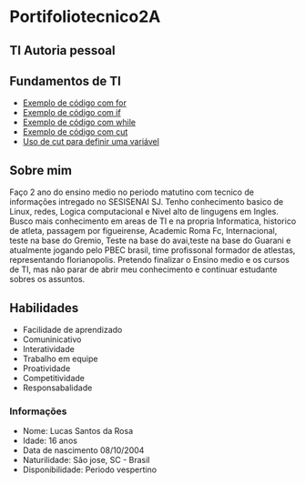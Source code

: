 # Portifoliotecnico2A
## TI Autoria pessoal 
## Fundamentos de TI

- [Exemplo de código com for](FundamentosTI/exemplos/Sequência1ateN.sh)
- [Exemplo de código com if](FundamentosTI/exemplos/16-06/tabuada.sh)
- [Exemplo de código com while](FundamentosTI/exemplos/16-06/fatorial.sh)
- [Exemplo de código com cut](FundamentosTI/Dia07DeJulho/Exercicio11LetraA.sh)
- [Uso de cut para definir uma variável](FundamentosTI/Dia07DeJulho/Exercicio5Explicado.sh)


## Sobre mim 
Faço 2 ano do ensino medio no periodo matutino com tecnico de informações intregado no SESISENAI SJ. Tenho conhecimento basico de Linux, redes, Logica computacional e Nivel alto de lingugens em Ingles. Busco mais conhecimento em areas de TI e na propria Informatica, historico de atleta, passagem por figueirense, Academic Roma Fc, Internacional, teste na base do Gremio, Teste na base do avai,teste na base do Guarani e atualmente jogando pelo PBEC brasil, time profissonal formador de atlestas, representando florianopolis. Pretendo finalizar o Ensino medio e os cursos de TI, mas não parar de abrir meu conhecimento e continuar estudante sobres os assuntos. 
## Habilidades 
* Facilidade de aprendizado 
* Comuninicativo 
* Interatividade 
* Trabalho em equipe 
* Proatividade 
* Competitividade 
* Responsabalidade 

### Informações 
- Nome: Lucas Santos da Rosa 
- Idade: 16 anos 
- Data de nascimento 08/10/2004 
- Naturilidade: São jose, SC - Brasil 
- Disponibilidade: Periodo vespertino 
